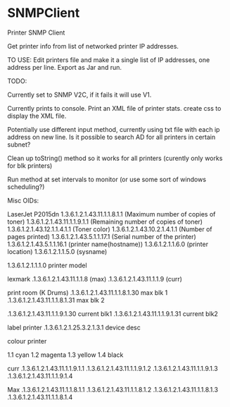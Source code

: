 # SNMPClient
Printer SNMP Client

Get printer info from list of networked printer IP addresses.

TO USE:
Edit printers file and make it a single list of IP addresses, one address per line.
Export as Jar and run.

TODO:

Currently set to SNMP V2C, if it fails it will use V1.

Currently prints to console.
Print an XML file of printer stats. create css to display the XML file.

Potentially use different input method, currently using txt file with each ip address on new line. Is it possible to search AD for all printers in certain subnet?

Clean up toString() method so it works for all printers (curently only works for blk printers)

Run method at set intervals to monitor (or use some sort of windows scheduling?)

Misc OIDs:

LaserJet P2015dn
1.3.6.1.2.1.43.11.1.1.8.1.1 (Maximum number of copies of toner)
1.3.6.1.2.1.43.11.1.1.9.1.1 (Remaining number of copies of toner)
1.3.6.1.2.1.43.12.1.1.4.1.1 (Toner color)
1.3.6.1.2.1.43.10.2.1.4.1.1 (Number of pages printed)
1.3.6.1.2.1.43.5.1.1.17.1 (Serial number of the printer)
1.3.6.1.2.1.43.5.1.1.16.1 (printer name(hostname))
1.3.6.1.2.1.1.6.0 (printer location)
1.3.6.1.2.1.1.5.0 (sysname)

1.3.6.1.2.1.1.1.0 printer model


lexmark
.1.3.6.1.2.1.43.11.1.1.8  (max)
.1.3.6.1.2.1.43.11.1.1.9 (curr)


print room (K Drums)
.1.3.6.1.2.1.43.11.1.1.8.1.30 max blk 1
.1.3.6.1.2.1.43.11.1.1.8.1.31 max blk 2

.1.3.6.1.2.1.43.11.1.1.9.1.30 current blk1
.1.3.6.1.2.1.43.11.1.1.9.1.31 current blk2

label printer
.1.3.6.1.2.1.25.3.2.1.3.1 device desc

colour printer

1.1 cyan
1.2 magenta
1.3 yellow
1.4 black

curr
.1.3.6.1.2.1.43.11.1.1.9.1.1
.1.3.6.1.2.1.43.11.1.1.9.1.2
.1.3.6.1.2.1.43.11.1.1.9.1.3
.1.3.6.1.2.1.43.11.1.1.9.1.4

Max
.1.3.6.1.2.1.43.11.1.1.8.1.1
.1.3.6.1.2.1.43.11.1.1.8.1.2
.1.3.6.1.2.1.43.11.1.1.8.1.3
.1.3.6.1.2.1.43.11.1.1.8.1.4
